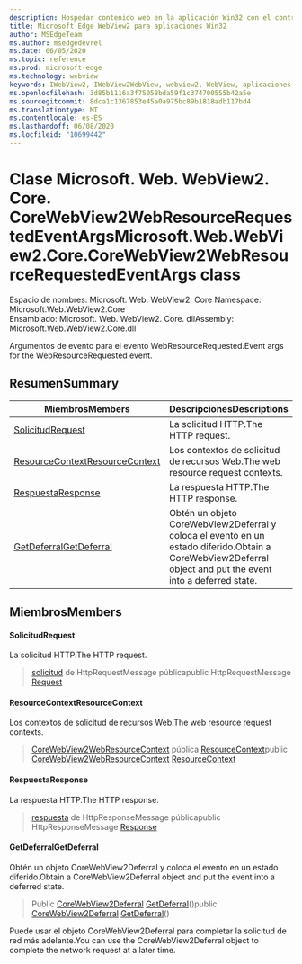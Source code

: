 ```yaml
---
description: Hospedar contenido web en la aplicación Win32 con el control Microsoft Edge WebView2
title: Microsoft Edge WebView2 para aplicaciones Win32
author: MSEdgeTeam
ms.author: msedgedevrel
ms.date: 06/05/2020
ms.topic: reference
ms.prod: microsoft-edge
ms.technology: webview
keywords: IWebView2, IWebView2WebView, webview2, WebView, aplicaciones Win32, Win32, Edge, ICoreWebView2, ICoreWebView2Controller, control de explorador, HTML Edge
ms.openlocfilehash: 3d85b1116a3f75058bda59f1c374700555b42a5e
ms.sourcegitcommit: 8dca1c1367853e45a0a975bc89b1818adb117bd4
ms.translationtype: MT
ms.contentlocale: es-ES
ms.lasthandoff: 06/08/2020
ms.locfileid: "10699442"
---
```

# <span data-ttu-id="2ce8b-104">Clase Microsoft. Web. WebView2. Core. CoreWebView2WebResourceRequestedEventArgs</span><span class="sxs-lookup"><span data-stu-id="2ce8b-104">Microsoft.Web.WebView2.Core.CoreWebView2WebResourceRequestedEventArgs class</span></span> 

<span data-ttu-id="2ce8b-105">Espacio de nombres: Microsoft. Web. WebView2. Core </span><span class="sxs-lookup"><span data-stu-id="2ce8b-105">Namespace: Microsoft.Web.WebView2.Core</span></span>\
<span data-ttu-id="2ce8b-106">Ensamblado: Microsoft. Web. WebView2. Core. dll</span><span class="sxs-lookup"><span data-stu-id="2ce8b-106">Assembly: Microsoft.Web.WebView2.Core.dll</span></span>

<span data-ttu-id="2ce8b-107">Argumentos de evento para el evento WebResourceRequested.</span><span class="sxs-lookup"><span data-stu-id="2ce8b-107">Event args for the WebResourceRequested event.</span></span>

## <span data-ttu-id="2ce8b-108">Resumen</span><span class="sxs-lookup"><span data-stu-id="2ce8b-108">Summary</span></span>

 <span data-ttu-id="2ce8b-109">Miembros</span><span class="sxs-lookup"><span data-stu-id="2ce8b-109">Members</span></span>                        | <span data-ttu-id="2ce8b-110">Descripciones</span><span class="sxs-lookup"><span data-stu-id="2ce8b-110">Descriptions</span></span>
--------------------------------|---------------------------------------------
[<span data-ttu-id="2ce8b-111">Solicitud</span><span class="sxs-lookup"><span data-stu-id="2ce8b-111">Request</span></span>](#request) | <span data-ttu-id="2ce8b-112">La solicitud HTTP.</span><span class="sxs-lookup"><span data-stu-id="2ce8b-112">The HTTP request.</span></span>
[<span data-ttu-id="2ce8b-113">ResourceContext</span><span class="sxs-lookup"><span data-stu-id="2ce8b-113">ResourceContext</span></span>](#resourcecontext) | <span data-ttu-id="2ce8b-114">Los contextos de solicitud de recursos Web.</span><span class="sxs-lookup"><span data-stu-id="2ce8b-114">The web resource request contexts.</span></span>
[<span data-ttu-id="2ce8b-115">Respuesta</span><span class="sxs-lookup"><span data-stu-id="2ce8b-115">Response</span></span>](#response) | <span data-ttu-id="2ce8b-116">La respuesta HTTP.</span><span class="sxs-lookup"><span data-stu-id="2ce8b-116">The HTTP response.</span></span>
[<span data-ttu-id="2ce8b-117">GetDeferral</span><span class="sxs-lookup"><span data-stu-id="2ce8b-117">GetDeferral</span></span>](#getdeferral) | <span data-ttu-id="2ce8b-118">Obtén un objeto CoreWebView2Deferral y coloca el evento en un estado diferido.</span><span class="sxs-lookup"><span data-stu-id="2ce8b-118">Obtain a CoreWebView2Deferral object and put the event into a deferred state.</span></span>

## <span data-ttu-id="2ce8b-119">Miembros</span><span class="sxs-lookup"><span data-stu-id="2ce8b-119">Members</span></span>

#### <span data-ttu-id="2ce8b-120">Solicitud</span><span class="sxs-lookup"><span data-stu-id="2ce8b-120">Request</span></span> 

<span data-ttu-id="2ce8b-121">La solicitud HTTP.</span><span class="sxs-lookup"><span data-stu-id="2ce8b-121">The HTTP request.</span></span>

> <span data-ttu-id="2ce8b-122">[solicitud](#request) de HttpRequestMessage pública</span><span class="sxs-lookup"><span data-stu-id="2ce8b-122">public HttpRequestMessage [Request](#request)</span></span>

#### <span data-ttu-id="2ce8b-123">ResourceContext</span><span class="sxs-lookup"><span data-stu-id="2ce8b-123">ResourceContext</span></span> 

<span data-ttu-id="2ce8b-124">Los contextos de solicitud de recursos Web.</span><span class="sxs-lookup"><span data-stu-id="2ce8b-124">The web resource request contexts.</span></span>

> <span data-ttu-id="2ce8b-125">[CoreWebView2WebResourceContext](./namespace-microsoft-web-webview2-core.md) pública [ResourceContext](#resourcecontext)</span><span class="sxs-lookup"><span data-stu-id="2ce8b-125">public [CoreWebView2WebResourceContext](./namespace-microsoft-web-webview2-core.md) [ResourceContext](#resourcecontext)</span></span>

#### <span data-ttu-id="2ce8b-126">Respuesta</span><span class="sxs-lookup"><span data-stu-id="2ce8b-126">Response</span></span> 

<span data-ttu-id="2ce8b-127">La respuesta HTTP.</span><span class="sxs-lookup"><span data-stu-id="2ce8b-127">The HTTP response.</span></span>

> <span data-ttu-id="2ce8b-128">[respuesta](#response) de HttpResponseMessage pública</span><span class="sxs-lookup"><span data-stu-id="2ce8b-128">public HttpResponseMessage [Response](#response)</span></span>

#### <span data-ttu-id="2ce8b-129">GetDeferral</span><span class="sxs-lookup"><span data-stu-id="2ce8b-129">GetDeferral</span></span> 

<span data-ttu-id="2ce8b-130">Obtén un objeto CoreWebView2Deferral y coloca el evento en un estado diferido.</span><span class="sxs-lookup"><span data-stu-id="2ce8b-130">Obtain a CoreWebView2Deferral object and put the event into a deferred state.</span></span>

> <span data-ttu-id="2ce8b-131">Public [CoreWebView2Deferral](microsoft-web-webview2-core-corewebview2deferral.md) [GetDeferral](#getdeferral)()</span><span class="sxs-lookup"><span data-stu-id="2ce8b-131">public [CoreWebView2Deferral](microsoft-web-webview2-core-corewebview2deferral.md) [GetDeferral](#getdeferral)()</span></span>

<span data-ttu-id="2ce8b-132">Puede usar el objeto CoreWebView2Deferral para completar la solicitud de red más adelante.</span><span class="sxs-lookup"><span data-stu-id="2ce8b-132">You can use the CoreWebView2Deferral object to complete the network request at a later time.</span></span>

